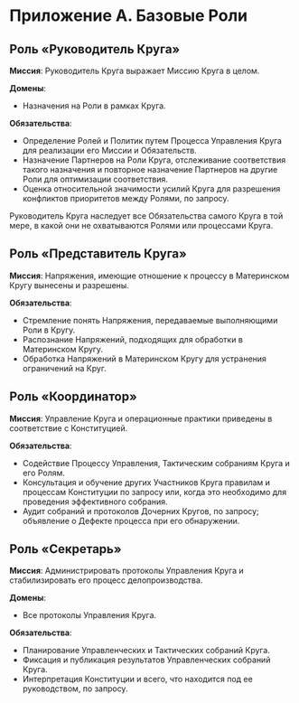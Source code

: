 # Приложение А. Базовые Роли

## Роль «Руководитель Круга»

**Миссия**: Руководитель Круга выражает Миссию Круга в целом.

**Домены**:
- Назначения на Роли в рамках Круга.

**Обязательства**:
- Определение Ролей и Политик путем Процесса Управления Круга для реализации его Миссии и Обязательств.
- Назначение Партнеров на Роли Круга, отслеживание соответствия такого назначения и повторное назначение Партнеров на другие Роли для оптимизации соответствия.
- Оценка относительной значимости усилий Круга для разрешения конфликтов приоритетов между Ролями, по запросу.

Руководитель Круга наследует все Обязательства самого Круга в той мере, в какой они не охватываются Ролями или процессами Круга.


## Роль «Представитель Круга»

**Миссия**: Напряжения, имеющие отношение к процессу в Материнском Кругу вынесены и разрешены.

**Обязательства**:
- Стремление понять Напряжения, передаваемые выполняющими Роли в Кругу.
- Распознание Напряжений, подходящих для обработки в Материнском Кругу.
- Обработка Напряжений в Материнском Кругу для устранения ограничений на Круг.


## Роль «Координатор»

**Миссия**: Управление Круга и операционные практики приведены в соответствие с Конституцией.

**Обязательства**:
- Содействие Процессу Управления, Тактическим собраниям Круга и его Ролям.
- Консультация и обучение других Участников Круга правилам и процессам Конституции по запросу или, когда это необходимо для проведения эффективного собрания.
- Аудит собраний и протоколов Дочерних Кругов, по запросу; объявление о Дефекте процесса при его обнаружении.


## Роль «Секретарь»

**Миссия**: Администрировать протоколы Управления Круга и стабилизировать его процесс делопроизводства.

**Домены**:
- Все протоколы Управления Круга.

**Обязательства**:
- Планирование Управленческих и Тактических собраний Круга.
- Фиксация и публикация результатов Управленческих собраний Круга.
- Интерпретация Конституции и всего, что находится под ее руководством, по запросу.
